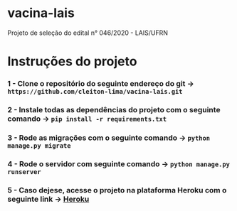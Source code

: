 # vacina-lais
Projeto de seleção do edital n° 046/2020 - LAIS/UFRN

#  **Instruções do projeto**
### 1 - Clone o repositório do seguinte endereço do git -> ```https://github.com/cleiton-lima/vacina-lais.git```
### 2 - Instale todas as dependências do projeto com o seguinte comando -> ```pip install -r requirements.txt```
### 3 - Rode as migrações com o seguinte comando -> ```python manage.py migrate```
### 4 - Rode o servidor com seguinte comando -> ```python manage.py runserver```
### 5 - Caso dejese, acesse o projeto na plataforma Heroku com o seguinte link -> [Heroku](https://git.heroku.com/vacina-lais.git)

